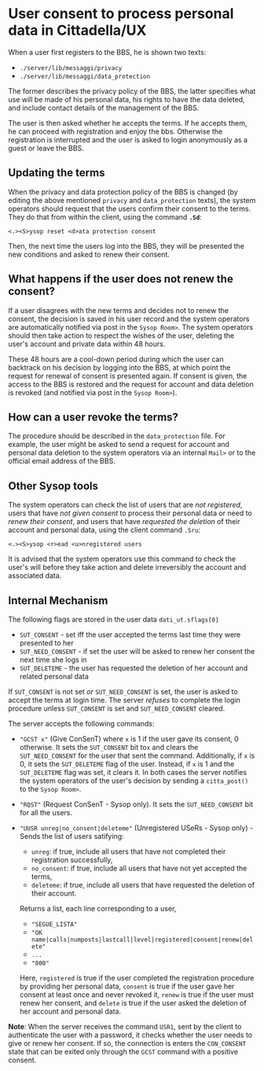 # User consent to process personal data in Cittadella/UX

When a user first registers to the BBS, he is shown two texts:

- `./server/lib/messaggi/privacy`
- `./server/lib/messaggi/data_protection`

The former describes the privacy policy of the BBS, the latter specifies what
use will be made of his personal data, his rights to have the data deleted,
and include contact details of the management of the BBS.

The user is then asked whether he accepts the terms. If he accepts them, he
can proceed with registration and enjoy the bbs. Otherwise the registration
is interrupted and the user is asked to login anonymously as a guest or leave
the BBS.


## Updating the terms

When the privacy and data protection policy of the BBS is changed (by editing
the above mentioned `privacy` and `data_protection` texts), the system
operators should request that the users confirm their consent to the terms.
They do that from within the client, using the command **`.Sd`**:

`<.><S>ysop reset <d>ata protection consent`

Then, the next time the users log into the BBS, they will be presented the new
conditions and asked to renew their consent.


## What happens if the user does not renew the consent?

If a user disagrees with the new terms and decides not to renew the consent,
the decision is saved in his user record and the system operators are
automatically notified via post in the `Sysop Room>`. The system operators
should then take action to respect the wishes of the user, deleting the user's
account and private data within 48 hours.

These 48 hours are a cool-down period during which the user can backtrack on
his decision by logging into the BBS, at which point the request for renewal of
consent is presented again. If consent is given, the access to the BBS is
restored and the request for account and data deletion is revoked (and notified
via post in the `Sysop Room>`).


## How can a user revoke the terms?

The procedure should be described in the `data_protection` file. For example,
the user might be asked to send a request for account and personal data
deletion to the system operators via an internal `Mail>` or to the official
email address of the BBS.


## Other Sysop tools

The system operators can check the list of users that are _not registered_,
users that have _not given consent_ to process their personal data or need to
_renew their consent_, and users that have _requested the deletion_ of their
account and personal data, using the client command `.Sru`:

`<.><S>ysop <r>ead <u>nregistered users`

It is advised that the system operators use this command to check the user's
will before they take action and delete irreversibly the account and associated
data.


## Internal Mechanism

The following flags are stored in the user data `dati_ut.sflags[0]`

* `SUT_CONSENT` - set iff the user accepted the terms last time they were
  presented to her
* `SUT_NEED_CONSENT` - if set the user will be asked to renew her consent the
  next time she logs in
* `SUT_DELETEME` - the user has requested the deletion of her account and
  related personal data

If `SUT_CONSENT` is not set _or_ `SUT_NEED_CONSENT` is set, the user is asked
to accept the terms at login time.
The server _refuses_ to complete the login procedure unless `SUT_CONSENT` is
set and `SUT_NEED_CONSENT` cleared.

The server accepts the following commands:

* `"GCST x"` (Give ConSenT) where `x` is 1 if the user gave its consent,
  0 otherwise. It sets the `SUT_CONSENT` bit to`x` and clears the
  `SUT_NEED_CONSENT` for the user that sent the command. Additionally,
  if `x` is 0, it sets the `SUT_DELETEME` flag of the user. Instead,
  if `x` is 1 and the `SUT_DELETEME` flag was set, it clears it. In both
  cases the server notifies the system operators of the user's decision
  by sending a `citta_post()` to the `Sysop Room>`.

* `"RQST"` (Request ConSenT - Sysop only). It sets the `SUT_NEED_CONSENT` bit
  for all the users.

* `"UUSR unreg|no_consent|deleteme"` (Unregistered USeRs - Sysop only) - Sends
  the list of users satifying:
	- `unreg`: if true, include all users that have not completed their
          registration successfully,
	- `no_consent`: if true, include all users that have not yet accepted
          the terms,
	- `deleteme`: if true, include all users that have requested the
          deletion of their account.

  Returns a list, each line corresponding to a user,

    - `"SEGUE_LISTA"`
    - `"OK name|calls|numposts|lastcall|level|registered|consent|renew|delete"`
    - `...`
    - `"000"`

  Here, `registered` is true if the user completed the registration procedure
  by providing her personal data, `consent` is true if the user gave her
  consent at least once and never revoked it, `renew` is true if the user must
  renew her consent, and `delete` is true if the user asked the deletion of
  her account and personal data.

**Note**: When the server receives the command `USR1`, sent by the client to
          authenticate the user with a password, it checks whether the user
          needs to give or renew her consent. If so, the connection is enters
          the `CON_CONSENT` state that can be exited only through the `GCST`
          command with a positive consent.

